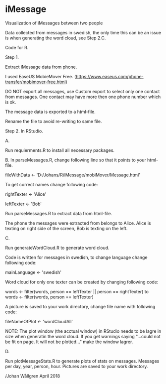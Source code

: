 # iMessage
Visualization of iMessages between two people

Data collected from messages in swedish, the only time this can be an issue is when generating the word cloud, see Step 2.C. 

Code for R.

Step 1.

Extract iMessage data from phone. 

I used EaseUS MobieMover Free. (https://www.easeus.com/phone-transfer/mobimover-free.html)

DO NOT export all messages, use Custom export to select only one contact from messages. One contact may have more then one phone number which is ok.

The message data is exported to a html-file.

Rename the file to avoid re-writing to same file.



Step 2.
In RStudio.

A.

Run requierments.R to install all necessary packages.


B.
In parseMessages.R, change following line so that it points to your html-file.

fileWithData <-
  'D:/Johans/R/iMessage/mobiMover/Message.html'

To get correct names change following code:

rightTexter <- 'Alice'

leftTexter <- 'Bob'

Run parseMessages.R to extract data from html-file.

The phone the messages were extracted from belongs to Alice.
Alice is texting on right side of the screen, Bob is texting on the left. 

C.

Run generateWordCloud.R to generate word cloud. 

Code is written for messages in swedish, to change language change following code:

mainLanguage <- 'swedish'

Word cloud for only one texter can be created by changing following code:

words <- filter(words, person == leftTexter || person == rightTexter) 
to
words <- filter(words, person == leftTexter)

A picture is saved to your work directory, change file name with following code:

fileNameOfPlot <- 'wordCloudAll'

NOTE: The plot window (the acctual window) in RStudio needs to be lagre in size when generatin the word cloud.
If you get warnings saying  "...could not be fit on page. It will not be plotted..." make the window lagrer.


D.

Run plotMessageStats.R to generate plots of stats on messages. Messages per day, year, person, hour.
Pictures are saved to your work directory.

/Johan Wållgren April 2018
